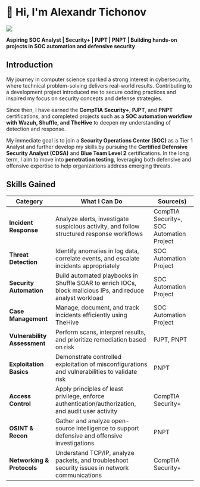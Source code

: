 # 👋 Hi, I'm Alexandr Tichonov  
<a href="https://www.linkedin.com/in/alexandr-tichonov-0a4423329/">
  <img src="https://img.shields.io/badge/-LinkedIn-0072b1?&style=for-the-badge&logo=linkedin&logoColor=white" />
</a>  

**Aspiring SOC Analyst | Security+ | PJPT | PNPT | Building hands-on projects in SOC automation and defensive security**  

## Introduction  

My journey in computer science sparked a strong interest in cybersecurity, where technical problem-solving delivers real-world results. Contributing to a development project introduced me to secure coding practices and inspired my focus on security concepts and defense strategies.

Since then, I have earned the **CompTIA Security+**, **PJPT**, and **PNPT** certifications, and completed projects such as a **SOC automation workflow with Wazuh, Shuffle, and TheHive** to deepen my understanding of detection and response.  

My immediate goal is to join a **Security Operations Center (SOC)** as a Tier 1 Analyst and further develop my skills by pursuing the **Certified Defensive Security Analyst (CDSA)** and **Blue Team Level 2** certifications. In the long term, I aim to move into **penetration testing**, leveraging both defensive and offensive expertise to help organizations address emerging threats.

## Skills Gained 

| Category                  | What I Can Do                                                                                       | Source(s)              |
|---------------------------|----------------------------------------------------------------------------------------------------|------------------------|
| **Incident Response**     | Analyze alerts, investigate suspicious activity, and follow structured response workflows           | CompTIA Security+, SOC Automation Project |
| **Threat Detection**      | Identify anomalies in log data, correlate events, and escalate incidents appropriately              | SOC Automation Project |
| **Security Automation**   | Build automated playbooks in Shuffle SOAR to enrich IOCs, block malicious IPs, and reduce analyst workload | SOC Automation Project |
| **Case Management**       | Manage, document, and track incidents efficiently using TheHive                                    | SOC Automation Project |
| **Vulnerability Assessment** | Perform scans, interpret results, and prioritize remediation based on risk                       | PJPT, PNPT             |
| **Exploitation Basics**   | Demonstrate controlled exploitation of misconfigurations and vulnerabilities to validate risk        | PNPT                   |
| **Access Control**        | Apply principles of least privilege, enforce authentication/authorization, and audit user activity   | CompTIA Security+      |
| **OSINT & Recon**         | Gather and analyze open-source intelligence to support defensive and offensive investigations        | PNPT                   |
| **Networking & Protocols**| Understand TCP/IP, analyze packets, and troubleshoot security issues in network communications       | CompTIA Security+      |






